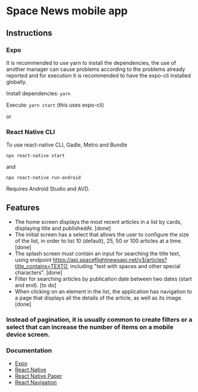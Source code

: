# Space News mobile app

## Instructions

### Expo

It is recommended to use yarn to install the dependencies, the use of another manager can cause problems according to the problems already reported and for execution it is recommended to have the expo-cli installed globally.

Install dependencies: `yarn`  

Execute: `yarn start` (this uses expo-cli)

or

### React Native CLI

To use react-native CLI, Gadle, Metro and Bundle

`npx react-native start`

and

`npx react-native run-android`

Requires Android Studio and AVD.

## Features

- The home screen displays the most recent articles in a list by cards, displaying title and publishedAt. [done]
- The initial screen has a select that allows the user to configure the size of the list, in order to list 10 (default), 25, 50 or 100 articles at a time. [done]
- The splash screen must contain an input for searching the title text, using endpoint https://api.spaceflightnewsapi.net/v3/articles?title_contains=TEXTO, including "text with spaces and other special characters". [done]
- Filter for searching articles by publication date between two dates (start and end). [to do]
- When clicking on an element in the list, the application has navigation to a page that displays all the details of the article, as well as its image. [done]

### Instead of pagination, it is usually common to create filters or a select that can increase the number of items on a mobile device screen.

### Documentation  

- [Expo](https://docs.expo.dev/)
- [React Native](https://reactnative.dev/)
- [React Native Paper](https://callstack.github.io/react-native-paper/)
- [React Navigation](https://reactnavigation.org/)
